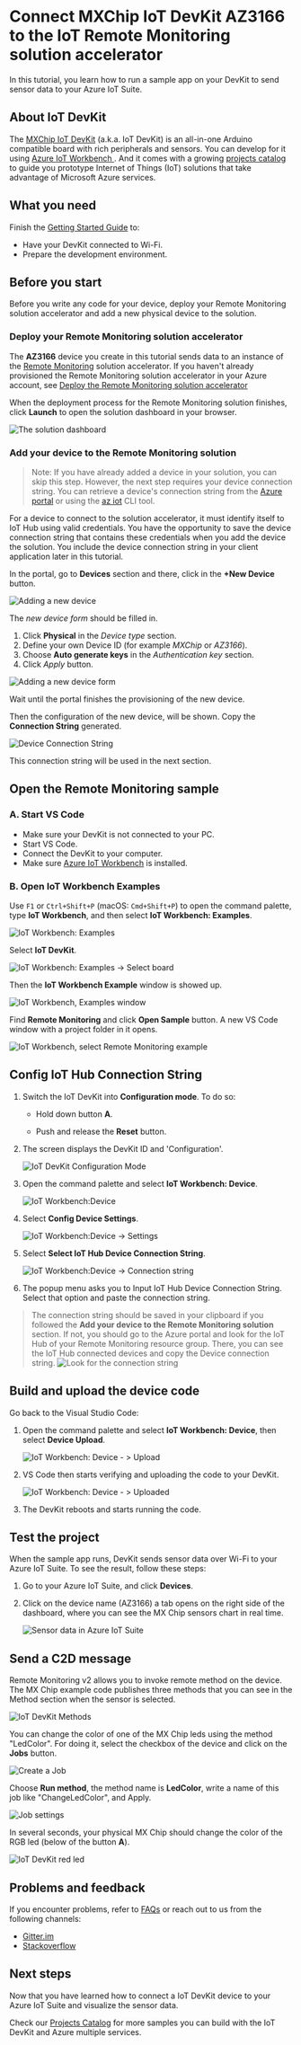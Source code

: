# Connect MXChip IoT DevKit AZ3166 to the IoT Remote Monitoring solution accelerator

In this tutorial, you learn how to run a sample app on your DevKit to send sensor data to your Azure IoT Suite.

## About IoT DevKit

The [MXChip IoT DevKit](https://aka.ms/iot-devkit) (a.k.a. IoT DevKit) is an all-in-one Arduino compatible board with rich peripherals and sensors. You can develop for it using [Azure IoT Workbench ](https://aka.ms/azure-iot-workbench). And it comes with a growing [projects catalog](https://aka.ms/devkit/project-catalog) to guide you prototype Internet of Things (IoT) solutions that take advantage of Microsoft Azure services.


## What you need

Finish the [Getting Started Guide](./devkit-get-started.md) to:

* Have your DevKit connected to Wi-Fi.
* Prepare the development environment.

## Before you start

Before you write any code for your device, deploy your Remote Monitoring solution accelerator and add a new physical device to the solution.

### Deploy your Remote Monitoring solution accelerator

The **AZ3166** device you create in this tutorial sends data to an instance of the [Remote Monitoring](https://docs.microsoft.com/en-us/azure/iot-accelerators/iot-accelerators-remote-monitoring-explore) solution accelerator. If you haven't already provisioned the Remote Monitoring solution accelerator in your Azure account, see [Deploy the Remote Monitoring solution accelerator](https://docs.microsoft.com/en-us/azure/iot-accelerators/iot-accelerators-remote-monitoring-deploy)

When the deployment process for the Remote Monitoring solution finishes, click **Launch** to open the solution dashboard in your browser.

![The solution dashboard](media/iot-devkit-remote-monitoring/azure-iot-suite-dashboard-info.png)

### Add your device to the Remote Monitoring solution

> Note: If you have already added a device in your solution, you can skip this step. However, the next step requires your device connection string. You can retrieve a device's connection string from the [Azure portal](https://portal.azure.com) or using the [az iot](https://docs.microsoft.com/cli/azure/iot?view=azure-cli-latest) CLI tool.

For a device to connect to the solution accelerator, it must identify itself to IoT Hub using valid credentials. You have the opportunity to save the device connection string that contains these credentials when you add the device the solution. You include the device connection string in your client application later in this tutorial.

In the portal, go to **Devices** section and there, click in the  **+New Device** button. 

![Adding a new device](media/iot-devkit-remote-monitoring/azure-iot-suite-add-device.png)

The *new device form* should be filled in.
1. Click **Physical** in the *Device type* section.
2. Define your own Device ID (for example *MXChip* or *AZ3166*).
3. Choose **Auto generate keys** in the *Authentication key* section.
4. Click *Apply* button.

![Adding a new device form](media/iot-devkit-remote-monitoring/azure-iot-suite-add-new-device-form.png)

Wait until the portal finishes the provisioning of the new device.


Then the configuration of the new device, will be shown.
Copy the **Connection String** generated.

![Device Connection String](media/iot-devkit-remote-monitoring/azure-iot-suite-new-device-connstring.png)


This connection string will be used in the next section.

## Open the Remote Monitoring sample

### A. Start VS Code

* Make sure your DevKit is not connected to your PC.
* Start VS Code.
* Connect the DevKit to your computer.
* Make sure [Azure IoT Workbench](https://marketplace.visualstudio.com/items?itemName=vsciot-vscode.vscode-iot-workbench) is installed.

### B. Open IoT Workbench Examples

Use `F1` or `Ctrl+Shift+P` (macOS: `Cmd+Shift+P`) to open the command palette, type **IoT Workbench**, and then select **IoT Workbench: Examples**.

![IoT Workbench: Examples](media/iot-workbench-examples-cmd.png)

Select **IoT DevKit**.

![IoT Workbench: Examples -> Select board](media/iot-workbench-examples-board.png)

Then the **IoT Workbench Example** window is showed up.

![IoT Workbench, Examples window](media/iot-workbench-examples.png)

Find **Remote Monitoring** and click **Open Sample** button. A new VS Code window with a project folder in it opens.

![IoT Workbench, select Remote Monitoring example](media/iot-devkit-remote-monitoring/iot-workbench-example.png)

## Config IoT Hub Connection String

1. Switch the IoT DevKit into **Configuration mode**. To do so: 

   - Hold down button **A**.

   - Push and release the **Reset** button. 

2. The screen displays the DevKit ID and 'Configuration'.

	![IoT DevKit Configuration Mode](media/devkit-configuration-mode.png) 

3. Open the command palette and select **IoT Workbench: Device**.

	![IoT Workbench:Device](media/iot-workbench-device.png)         

4. Select **Config Device Settings**.       

	![IoT Workbench:Device -> Settings](media/iot-workbench-device-settings.png) 

5. Select **Select IoT Hub Device Connection String**. 

	![IoT Workbench:Device -> Connection string](media/iot-workbench-device-string2.png) 

6. The popup menu asks you to Input IoT Hub Device Connection String. Select that option and paste the connection string.

  > The connection string should be saved in your clipboard if you followed the **Add your device to the Remote Monitoring solution** section. If not, you should go to the Azure portal and look for the IoT Hub of your Remote Monitoring resource group. There, you can see the IoT Hub connected devices and copy the Device connection string. 
  > ![Look for the connection string](media/iot-devkit-remote-monitoring/azure-iot-suite-connection-string-of-a-device.png)

## Build and upload the device code

Go back to the Visual Studio Code: 

1. Open the command palette and select **IoT Workbench: Device**, then select **Device Upload**. 

	![IoT Workbench: Device - > Upload](media/iot-workbench-device-upload.png)

2. VS Code then starts verifying and uploading the code to your DevKit.

	![IoT Workbench: Device - > Uploaded](media/iot-devkit-remote-monitoring/iot-workbench-device-uploaded.png)

3. The DevKit reboots and starts running the code.

## Test the project

When the sample app runs, DevKit sends sensor data over Wi-Fi to your Azure IoT Suite. To see the result, follow these steps:

1. Go to your Azure IoT Suite, and click **Devices**.

2. Click on the device name (AZ3166) a tab opens on the right side of the dashboard, where you can see the MX Chip sensors chart in real time.

	![Sensor data in Azure IoT Suite](media/iot-devkit-remote-monitoring/azure-iot-suite-dashboard.png)

## Send a C2D message
Remote Monitoring v2 allows you to invoke remote method on the device.
The MX Chip example code publishes three methods that you can see in the Method section when the sensor is selected.

![IoT DevKit Methods](media/iot-devkit-remote-monitoring/azure-iot-suite-methods.png)

You can change the color of one of the MX Chip leds using the method "LedColor". For doing it, select the checkbox of the device and click on the **Jobs** button. 

![Create a Job](media/iot-devkit-remote-monitoring/azure-iot-suite-job.png)

Choose **Run method**, the method name is **LedColor**, write a name of this job like "ChangeLedColor", and Apply.

![Job settings](media/iot-devkit-remote-monitoring/iot-suite-change-color.png)

In several seconds, your physical MX Chip should change the color of the RGB led (below of the button **A**).

![IoT DevKit red led](media/iot-devkit-remote-monitoring/azure-iot-suite-devkit-led.png)

## Problems and feedback

If you encounter problems, refer to [FAQs](https://microsoft.github.io/azure-iot-developer-kit/docs/faq/) or reach out to us from the following channels:

* [Gitter.im](http://gitter.im/Microsoft/azure-iot-developer-kit)
* [Stackoverflow](https://stackoverflow.com/questions/tagged/iot-devkit)

## Next steps

Now that you have learned how to connect a IoT DevKit device to your Azure IoT Suite and visualize the sensor data.

Check our [Projects Catalog](https://aka.ms/devkit/project-catalog) for more samples you can build with the IoT DevKit and Azure multiple services.